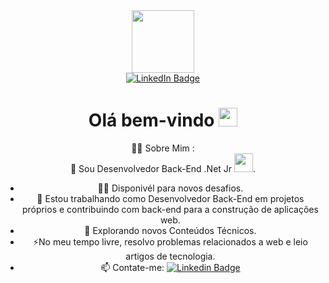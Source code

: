 
<div id="container" align="center" style="display: flex; flex-direction: column; align-items: center;">
  <div id="header">
    <img src="https://media.giphy.com/media/M9gbBd9nbDrOTu1Mqx/giphy.gif" width="100"/>
  </div>
  <div id="badges">
    <a href="https://www.linkedin.com/in/raicy-augusto-rodrigues-pinto-a89201263/">
      <img src="https://img.shields.io/badge/LinkedIn-blue?style=for-the-badge&logo=linkedin&logoColor=white" alt="LinkedIn Badge"/>
    </a>
    <div id ="badges">
      <img src="https://komarev.com/ghpvc/?username=Raicy-Augusto&style=flat-square&color=blue" alt=""/>
    <div>
  </div>
</div>
<h1>
  Olá bem-vindo
  <img src="https://media.giphy.com/media/hvRJCLFzcasrR4ia7z/giphy.gif" width="30px"/>
 </h1>

:man_technologist: Sobre Mim :<br>
   👋
   Sou Desenvolvedor Back-End .Net Jr <img src="https://media.giphy.com/media/WUlplcMpOCEmTGBtBW/giphy.gif" width="30">.
    
- 👨‍💼 Disponivél para novos desafios. 
- 🔭 Estou trabalhando como Desenvolvedor Back-End em projetos próprios e contribuindo com  back-end para a construção de aplicações web.
- 🌱 Explorando novos Conteúdos Técnicos.
- ⚡No meu tempo livre, resolvo problemas relacionados a web  e leio artigos de tecnologia.
- 📫 Contate-me: [![Linkedin Badge](https://img.shields.io/badge/-kakbar-blue?style=flat&logo=Linkedin&logoColor=white)](https://www.linkedin.com/in/raicy-augusto-rodrigues-pinto-a89201263/)
